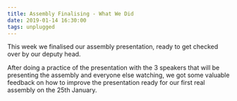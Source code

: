 ```yaml
---
title: Assembly Finalising - What We Did
date: 2019-01-14 16:30:00
tags: unplugged
---
```

This week we finalised our assembly presentation, ready to get checked over by our deputy head.

After doing a practice of the presentation with the 3 speakers that will be presenting the assembly and everyone else watching, we got some valuable feedback on how to improve the presentation ready for our first real assembly on the 25th January.